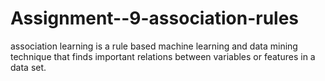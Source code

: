 # Assignment--9-association-rules
association learning is a rule based machine learning and data mining technique that finds important relations between variables or features in a data set.
